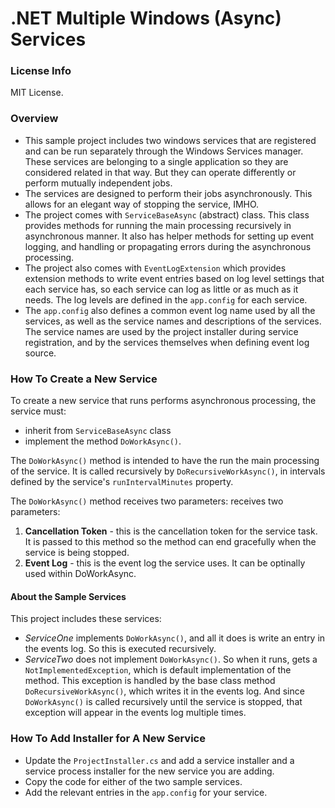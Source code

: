 # .NET Multiple Windows (Async) Services


### License Info

MIT License.


### Overview

- This sample project includes two windows services that are registered and can be run separately through the Windows Services manager. These services are belonging to a single application so they are considered related in that way. But they can operate differently or perform mutually independent jobs.
- The services are designed to perform their jobs asynchronously. This allows for an elegant way of stopping the service, IMHO.
- The project comes with `ServiceBaseAsync` (abstract) class. This class provides methods for running the main processing recursively in asynchronous manner. It also has helper methods for setting up event logging, and handling or propagating errors during the asynchronous processing.
- The project also comes with `EventLogExtension` which provides extension methods to write event entries based on log level settings that each service has, so each service can log as little or as much as it needs. The log levels are defined in the `app.config` for each service.
- The `app.config` also defines a common event log name used by all the services, as well as the service names and descriptions of the services. The service names are used by the project installer during service registration, and by the services themselves when defining event log source.


### How To Create a New Service

To create a new service that runs performs asynchronous processing, the service must:
- inherit from `ServiceBaseAsync` class
- implement the method `DoWorkAsync()`.

The `DoWorkAsync()` method is intended to have the run the main processing of the service. It is called recursively by `DoRecursiveWorkAsync()`, in intervals defined by the service's `runIntervalMinutes` property. 

The `DoWorkAsync()` method receives two parameters:
receives two parameters:
1. **Cancellation Token** - this is the cancellation token for the service task. It is passed to this method so the method can end gracefully when the service is being stopped.
2. **Event Log** - this is the event log the service uses. It can be optinally used within DoWorkAsync.


#### About the Sample Services ####

This project includes these services:
- *ServiceOne* implements `DoWorkAsync()`, and all it does is write an entry in the events log. So this is executed recursively.
- *ServiceTwo* does not implement `DoWorkAsync()`. So when it runs, gets a `NotImplementedException`, which is default implementation of the method. This exception is handled by the base class method `DoRecursiveWorkAsync()`, which writes it in the events log. And since `DoWorkAsync()` is called recursively until the service is stopped, that exception will appear in the events log multiple times.


### How To Add Installer for A New Service

- Update the `ProjectInstaller.cs` and add a service installer and a service process installer for the new service you are adding. 
- Copy the code for either of the two sample services.
- Add the relevant entries in the `app.config` for your service.
 
